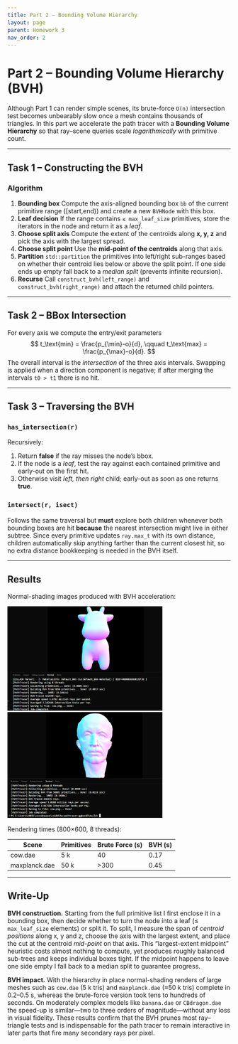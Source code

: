```yaml
---
title: Part 2 – Bounding Volume Hierarchy
layout: page
parent: Homework 3
nav_order: 2
---
```


# Part 2 – Bounding Volume Hierarchy (BVH)

Although Part 1 can render simple scenes, its brute-force `O(n)` intersection test becomes unbearably slow once a mesh contains thousands of triangles.  In this part we accelerate the path tracer with a **Bounding Volume Hierarchy** so that ray–scene queries scale *logarithmically* with primitive count.


---
## Task 1 – Constructing the BVH
### Algorithm
1. **Bounding box**   Compute the axis-aligned bounding box `bb` of the current primitive range \([start,end)\) and create a new `BVHNode` with this box.
2. **Leaf decision**   If the range contains `≤ max_leaf_size` primitives, store the iterators in the node and return it as a *leaf*.
3. **Choose split axis**   Compute the extent of the centroids along **x, y, z** and pick the axis with the largest spread.
4. **Choose split point**   Use the **mid-point of the centroids** along that axis.
5. **Partition**   `std::partition` the primitives into left/right sub-ranges based on whether their centroid lies below or above the split point.  If one side ends up empty fall back to a *median split* (prevents infinite recursion).
6. **Recurse**   Call `construct_bvh(left_range)` and `construct_bvh(right_range)` and attach the returned child pointers.



---
## Task 2 – BBox Intersection
For every axis we compute the entry/exit parameters
$$ t_\text{min} = \frac{p_{\min}-o}{d}, \qquad t_\text{max} = \frac{p_{\max}-o}{d}. $$
The overall interval is the *intersection* of the three axis intervals.  Swapping is applied when a direction component is negative; if after merging the intervals `t0 > t1` there is no hit.

---
## Task 3 – Traversing the BVH
### `has_intersection(r)`
Recursively:
1. Return **false** if the ray misses the node’s bbox.
2. If the node is a *leaf*, test the ray against each contained primitive and early-out on the first hit.
3. Otherwise visit *left, then right* child; early-out as soon as one returns **true**.

### `intersect(r, isect)`
Follows the same traversal but **must** explore both children whenever both bounding boxes are hit **because** the nearest intersection might live in either subtree.  Since every primitive updates `ray.max_t` with its own distance, children automatically skip anything farther than the current closest hit, so no extra distance bookkeeping is needed in the BVH itself.

---
## Results
Normal-shading images produced with BVH acceleration:

<p float="left">
  <img src="cow.png" alt="cow" width="350"/>
  <img src="max.png" alt="maxplanck" width="350"/>
</p>

Rendering times (800×600, 8 threads):

| Scene | Primitives | Brute Force (s) | BVH (s) |
| ----- | ---------- | --------------- | ------- |
| cow.dae | 5 k | 40 | 0.17 |
| maxplanck.dae | 50 k | >300 | 0.45 |

---
## Write-Up
**BVH construction.** Starting from the full primitive list I first enclose it in a bounding box, then decide whether to turn the node into a leaf (≤ `max_leaf_size` elements) or split it. To split, I measure the span of *centroid positions* along x, y and z, choose the axis with the largest extent, and place the cut at the centroid *mid-point* on that axis. This “largest-extent midpoint” heuristic costs almost nothing to compute, yet produces roughly balanced sub-trees and keeps individual boxes tight. If the midpoint happens to leave one side empty I fall back to a median split to guarantee progress.

**BVH impact.** With the hierarchy in place normal-shading renders of large meshes such as `cow.dae` (5 k tris) and `maxplanck.dae` (≈50 k tris) complete in 0.2–0.5 s, whereas the brute-force version took tens to hundreds of seconds. On moderately complex models like `banana.dae` or `CBdragon.dae` the speed-up is similar—two to three orders of magnitude—without any loss in visual fidelity. These results confirm that the BVH prunes most ray–triangle tests and is indispensable for the path tracer to remain interactive in later parts that fire many secondary rays per pixel.
